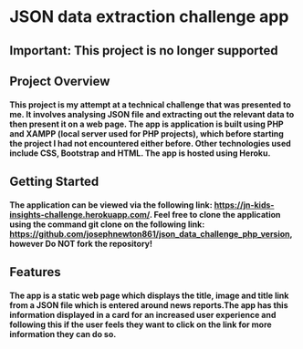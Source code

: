 # JSON data extraction challenge app

## Important: This project is no longer supported

## Project Overview
#### This project is my attempt at a technical challenge that was presented to me. It involves analysing JSON file and extracting out the relevant data to then present it on a web page. The app is application is built using PHP and XAMPP (local server used for PHP projects), which before starting the project I had not encountered either before. Other technologies used include CSS, Bootstrap and HTML. The app is hosted using Heroku. 

## Getting Started
#### The application can be viewed via the following link: https://jn-kids-insights-challenge.herokuapp.com/. Feel free to clone the application using the command git clone on the following link: https://github.com/josephnewton861/json_data_challenge_php_version, however Do NOT fork the repository!

## Features
#### The app is a static web page which displays the title, image and title link from a JSON file which is entered around news reports.The app has this information displayed in a card for an increased user experience and following this if the user feels they want to click on the link for more information they can do so. 
